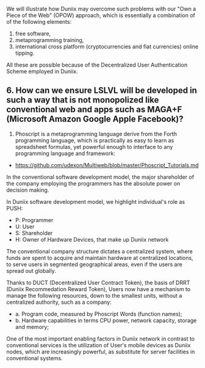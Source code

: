 We will illustrate how Duniix may overcome such problems
with our "Own a Piece of the Web" (OPOW) approach,
which is essentially a combination of of the following elements:

1. free software, 
2. metaprogramming training,
3. international cross platform (cryptocurrencies and fiat currencies) online tipping.

All these are possible because of the Decentralized User Authentication Scheme employed in Duniix.

## 6. How can we ensure LSLVL will be developed in such a way that is not monopolized like conventional web and apps such as MAGA+F (Microsoft Amazon Google Apple Facebook)?

1. Phoscript is a metaprogramming language derive from the Forth programming language, which is practically as easy to learn as spreadsheet formulas, yet powerful enough to interface to any programming language and framework:

- https://github.com/udexon/Multiweb/blob/master/Phoscript_Tutorials.md


In the conventional software development model, 
the major shareholder of the company employing the
programmers has the absolute power on decision making.

In Duniix software development model, we highlight individual's role as
PUSH:

- P: Programmer 
- U: User
- S: Shareholder
- H: Owner of Hardware Devices, that make up Duniix network

The conventional company structure dictates a centralized system, where funds are spent to acquire and maintain hardware at centralized locations, to serve users in segmented geographical areas, even if the users are spread out globally.

Thanks to DUCT (Decentralized User Contract Token), the basis of DRRT (Duniix Recommedation Reward Token), Users now have a mechanism to manage the following resources, down to the smallest units, without a centralized authority, such as a company:

- a. Program code, measured by Phoscript Words (function names);
- b. Hardware capabilities in terms CPU power, network capacity, storage and memory;

One of the most important enabling factors
in Duniix network in contrast to conventional
services is the utilization of User's mobile devices
as Duniix nodes, which are increasingly powerful,
as substitute for server facilities in conventional systems.

